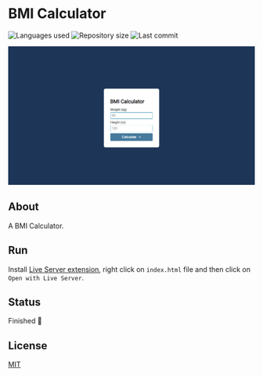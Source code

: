 # BMI Calculator

![Languages used](https://img.shields.io/github/languages/count/isadfrn/bmi-calculator?style=flat-square)
![Repository size](https://img.shields.io/github/repo-size/isadfrn/bmi-calculator?style=flat-square)
![Last commit](https://img.shields.io/github/last-commit/isadfrn/bmi-calculator?style=flat-square)

![A BMI Calculator](./assets/img/demo.gif)

## About

A BMI Calculator.

## Run

Install [Live Server extension](https://marketplace.visualstudio.com/items?itemName=ritwickdey.LiveServer), right click on `index.html` file and then click on `Open with Live Server`.

## Status

Finished 🛑

## License

[MIT](./LICENSE)
